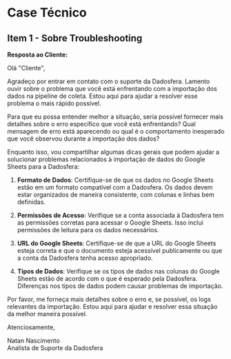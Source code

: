 # Case Técnico

## Item 1 - Sobre Troubleshooting

**Resposta ao Cliente:**

Olá "Cliente",

Agradeço por entrar em contato com o suporte da Dadosfera. Lamento ouvir sobre o problema que você está enfrentando com a importação dos dados na pipeline de coleta. Estou aqui para ajudar a resolver esse problema o mais rápido possível.

Para que eu possa entender melhor a situação, seria possível fornecer mais detalhes sobre o erro específico que você está enfrentando? Qual mensagem de erro está aparecendo ou qual é o comportamento inesperado que você observou durante a importação dos dados?

Enquanto isso, vou compartilhar algumas dicas gerais que podem ajudar a solucionar problemas relacionados à importação de dados do Google Sheets para a Dadosfera:

1. **Formato de Dados**:  Certifique-se de que os dados no Google Sheets estão em um formato compatível com a Dadosfera. Os dados devem estar organizados de maneira consistente, com colunas e linhas bem definidas.
   
2. **Permissões de Acesso**: Verifique se a conta associada à Dadosfera tem as permissões corretas para acessar o Google Sheets. Isso inclui permissões de leitura para os dados necessários.

3. **URL do Google Sheets**: Certifique-se de que a URL do Google Sheets esteja correta e que o documento esteja acessível publicamente ou que a conta da Dadosfera tenha acesso apropriado.

4. **Tipos de Dados**: Verifique se os tipos de dados nas colunas do Google Sheets estão de acordo com o que é esperado pela Dadosfera. Diferenças nos tipos de dados podem causar problemas de importação.

Por favor, me forneça mais detalhes sobre o erro e, se possível, os logs relevantes da importação. Estou aqui para ajudar e resolver essa situação da melhor maneira possível.

Atenciosamente, <br>

Natan Nascimento <br>
Analista de Suporte da Dadosfera
